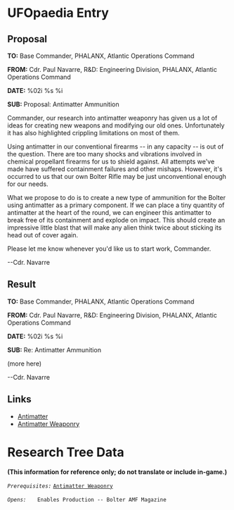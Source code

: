 # UFOpaedia Entry

## Proposal

**TO:** Base Commander, PHALANX, Atlantic Operations Command

**FROM:** Cdr. Paul Navarre, R&D: Engineering Division, PHALANX,
Atlantic Operations Command

**DATE:** %02i %s %i

**SUB:** Proposal: Antimatter Ammunition

Commander, our research into antimatter weaponry has given us a lot of
ideas for creating new weapons and modifying our old ones. Unfortunately
it has also highlighted crippling limitations on most of them.

Using antimatter in our conventional firearms -- in any capacity -- is
out of the question. There are too many shocks and vibrations involved
in chemical propellant firearms for us to shield against. All attempts
we've made have suffered containment failures and other mishaps.
However, it's occurred to us that our own Bolter Rifle may be just
unconventional enough for our needs.

What we propose to do is to create a new type of ammunition for the
Bolter using antimatter as a primary component. If we can place a tiny
quantity of antimatter at the heart of the round, we can engineer this
antimatter to break free of its containment and explode on impact. This
should create an impressive little blast that will make any alien think
twice about sticking its head out of cover again.

Please let me know whenever you'd like us to start work, Commander.

--Cdr. Navarre

## Result

**TO:** Base Commander, PHALANX, Atlantic Operations Command

**FROM:** Cdr. Paul Navarre, R&D: Engineering Division, PHALANX,
Atlantic Operations Command

**DATE:** %02i %s %i

**SUB:** Re: Antimatter Ammunition

(more here)

--Cdr. Navarre

## Links

- [Antimatter](Research/Antimatter "wikilink")
- [Antimatter Weaponry](Research/Antimatter_Weaponry "wikilink")

# Research Tree Data

**(This information for reference only; do not translate or include
in-game.)**

*`Prerequisites:`*
[`Antimatter Weaponry`](Research/Antimatter_Weaponry "wikilink")

*`Opens:`*
`   Enables Production -- Bolter AMF Magazine`